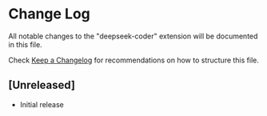 # Change Log

All notable changes to the "deepseek-coder" extension will be documented in this file.

Check [Keep a Changelog](http://keepachangelog.com/) for recommendations on how to structure this file.

## [Unreleased]

- Initial release